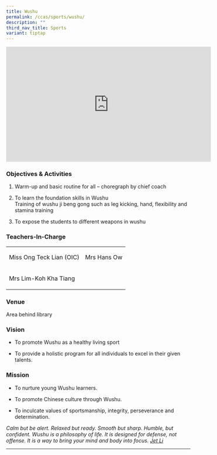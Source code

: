 ```yaml
---
title: Wushu
permalink: /ccas/sports/wushu/
description: ""
third_nav_title: Sports
variant: tiptap
---
```

<div class="iframe-wrapper">
<iframe height="315" width="560" allowfullscreen="true" frameborder="0" src="https://www.youtube.com/embed/gYWdaNeu0II?si=KyAajzMIMv-titBM"></iframe>
</div>
<h3>Objectives &amp; Activities</h3>
<ol>
<li>
<p>Warm-up and basic routine for all – choregraph by chief coach</p>
</li>
<li>
<p>To learn the foundation skills in Wushu
<br>Training of wushu ji beng gong such as leg kicking, hand, flexibility
and stamina training</p>
</li>
<li>
<p>To expose the students to different weapons in wushu</p>
</li>
</ol>
<h3>Teachers-In-Charge</h3>
<table style="minWidth: 50px">
<colgroup>
<col>
<col>
</colgroup>
<tbody>
<tr>
<td rowspan="1" colspan="1">
<p>Miss Ong Teck Lian (OIC)</p>
</td>
<td rowspan="1" colspan="1">
<p>Mrs Hans Ow</p>
</td>
</tr>
<tr>
<td rowspan="1" colspan="1">
<p>Mrs Lim-Koh Kha Tiang</p>
</td>
<td rowspan="1" colspan="1">
<p></p>
</td>
</tr>
</tbody>
</table>
<p></p>
<p></p>
<p></p>
<h3>Venue</h3>
<p>Area behind library</p>
<h3>Vision</h3>
<ul data-tight="true" class="tight">
<li>
<p>To promote Wushu as a healthy living sport</p>
</li>
<li>
<p>To provide a holistic program for all individuals to excel in their given
talents.</p>
</li>
</ul>
<h3>Mission</h3>
<ul data-tight="true" class="tight">
<li>
<p>To nurture young Wushu learners.</p>
</li>
<li>
<p>To promote Chinese culture through Wushu.</p>
</li>
<li>
<p>To inculcate values of sportsmanship, integrity, perseverance and determination.</p>
</li>
</ul>
<p><em>Calm but be alert. Relaxed but ready. Smooth but sharp. Humble, but confident. Wushu is a philosophy of life. It is designed for defense, not offense. It is a way to bring your mind and body into focus. <u>Jet Li</u></em>
</p>
<hr>
<p></p>